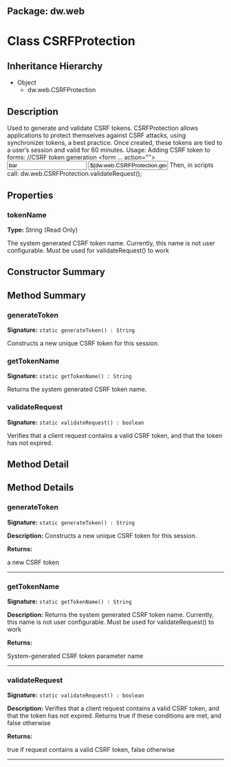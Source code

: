 ## Package: dw.web

# Class CSRFProtection

## Inheritance Hierarchy

- Object
  - dw.web.CSRFProtection

## Description

Used to generate and validate CSRF tokens. CSRFProtection allows applications to protect themselves against CSRF attacks, using synchronizer tokens, a best practice. Once created, these tokens are tied to a user’s session and valid for 60 minutes. Usage: Adding CSRF token to forms: //CSRF token generation <form ... action=""> <input name="foo" value="bar"> <input name="${dw.web.CSRFProtection.getTokenName()}" value="${dw.web.CSRFProtection.generateToken()"> </form> Then, in scripts call: dw.web.CSRFProtection.validateRequest();

## Properties

### tokenName

**Type:** String (Read Only)

The system generated CSRF token name. Currently, this name is not user configurable. Must be used for
 validateRequest() to work

## Constructor Summary

## Method Summary

### generateToken

**Signature:** `static generateToken() : String`

Constructs a new unique CSRF token for this session.

### getTokenName

**Signature:** `static getTokenName() : String`

Returns the system generated CSRF token name.

### validateRequest

**Signature:** `static validateRequest() : boolean`

Verifies that a client request contains a valid CSRF token, and that the token has not expired.

## Method Detail

## Method Details

### generateToken

**Signature:** `static generateToken() : String`

**Description:** Constructs a new unique CSRF token for this session.

**Returns:**

a new CSRF token

---

### getTokenName

**Signature:** `static getTokenName() : String`

**Description:** Returns the system generated CSRF token name. Currently, this name is not user configurable. Must be used for validateRequest() to work

**Returns:**

System-generated CSRF token parameter name

---

### validateRequest

**Signature:** `static validateRequest() : boolean`

**Description:** Verifies that a client request contains a valid CSRF token, and that the token has not expired. Returns true if these conditions are met, and false otherwise

**Returns:**

true if request contains a valid CSRF token, false otherwise

---